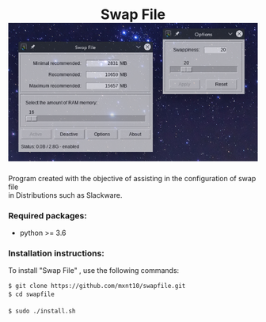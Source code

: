 <h1 align="center">
    Swap File
    <br>
    <a><img src="https://github.com/mxnt10/swapfile/raw/master/common/img_swapfile.png"></a>
</h1>

Program created with the objective of assisting in the configuration of swap file<br>
in Distributions such as Slackware.

### Required packages:

- python >= 3.6

### Installation instructions:

To install "Swap File" , use the following commands:
```sh
$ git clone https://github.com/mxnt10/swapfile.git
$ cd swapfile

$ sudo ./install.sh
```
